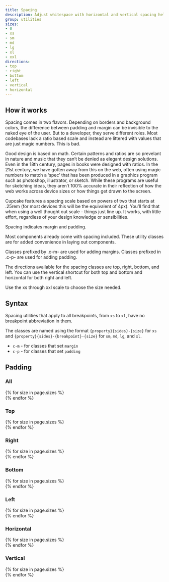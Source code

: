 ```yaml
---
title: Spacing
description: Adjust whitespace with horizontal and vertical spacing helpers.
group: utilities
sizes:
- 0 
- xs
- sm
- md
- lg
- xl
- xxl
directions:
- top 
- right
- bottom
- left
- vertical
- horizontal
---
```


## How it works

Spacing comes in two flavors. Depending on borders and background colors, the difference between padding and margin can be invisible to the naked eye of the user. But to a developer, they serve different roles. Most codebases lack a ratio based scale and instead are littered with values that are just magic numbers. This is bad.

Good design is based on math. Certain patterns and ratios are so prevelant in nature and music that they can’t be denied as elegant design solutions. Even in the 18th century, pages in books were designed with ratios. In the 21st century, we have gotten away from this on the web, often using magic numbers to match a ‘spec’ that has been produced in a graphics program such as photoshop, illustrator, or sketch. While these programs are useful for sketching ideas, they aren’t 100% accurate in their reflection of how the web works across device sizes or how things get drawn to the screen.


Cupcake features a spacing scale based on powers of two that starts at .25rem (for most devices this will be the equivalent of 4px). You’ll find that when using a well thought out scale - things just line up. It works, with little effort, regardless of your design knowledge or sensibilities.


Spacing indicates margin and padding.

Most components already come with spacing included. These utility classes are for added convenience in laying out components.

Classes prefixed by .c-m- are used for adding margins. 
Classes prefixed in .c-p- are used for adding padding.

The directions available for the spacing classes are top, right, bottom, and left.
You can use the vertical shortcut for both top and bottom and horizontal for both right and left.

Use the xs through xxl scale to choose the size needed.


## Syntax

Spacing utilities that apply to all breakpoints, from `xs` to `xl`, have no breakpoint abbreviation in them. 

The classes are named using the format `{property}{sides}-{size}` for `xs` and `{property}{sides}-{breakpoint}-{size}` for `sm`, `md`, `lg`, and `xl`.


* `c-m` - for classes that set `margin`
* `c-p` - for classes that set `padding`



## Padding


### All
<div class="docs-spacing padding">
  <div>
  {% for size in page.sizes %}
    <div class="c-p-{{ size }}"></div>
  {% endfor %}
  </div>
</div>

### Top
<div class="docs-spacing padding">
  <div>
  {% for size in page.sizes %}
    <div class="c-p-top-{{ size }}"></div>
  {% endfor %}
  </div>
</div>

### Right
<div class="docs-spacing padding">
  <div>
  {% for size in page.sizes %}
    <div class="c-p-right-{{ size }}"></div>
  {% endfor %}
  </div>
</div>


### Bottom
<div class="docs-spacing padding">
  <div>
  {% for size in page.sizes %}
    <div class="c-p-bottom-{{ size }}"></div>
  {% endfor %}
  </div>
</div>


### Left
<div class="docs-spacing padding">
  <div>
  {% for size in page.sizes %}
    <div class="c-p-left-{{ size }}"></div>
  {% endfor %}
  </div>
</div>


### Horizontal
<div class="docs-spacing padding">
  <div>
  {% for size in page.sizes %}
    <div class="c-p-horizontal-{{ size }}"></div>
  {% endfor %}
  </div>
</div>


### Vertical
<div class="docs-spacing padding">
  <div>
  {% for size in page.sizes %}
    <div class="c-p-vertical-{{ size }}"></div>
  {% endfor %}
  </div>
</div>


